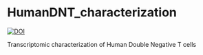 # HumanDNT_characterization
[![DOI](https://zenodo.org/badge/818301218.svg)](https://doi.org/10.5281/zenodo.14564378)

Transcriptomic characterization of Human Double Negative T cells 
